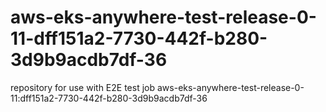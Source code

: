 # aws-eks-anywhere-test-release-0-11-dff151a2-7730-442f-b280-3d9b9acdb7df-36
repository for use with E2E test job aws-eks-anywhere-test-release-0-11:dff151a2-7730-442f-b280-3d9b9acdb7df-36
